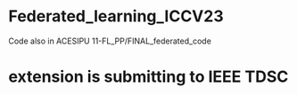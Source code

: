 # Federated_learning_ICCV23

Code also in ACESIPU 11-FL_PP/FINAL_federated_code

# extension is submitting to IEEE TDSC
